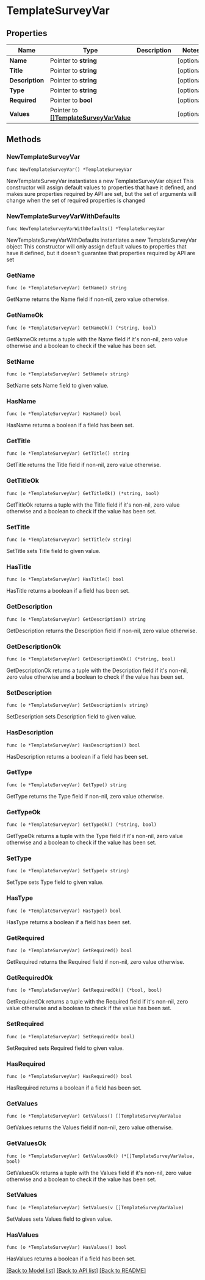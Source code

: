 # TemplateSurveyVar

## Properties

Name | Type | Description | Notes
------------ | ------------- | ------------- | -------------
**Name** | Pointer to **string** |  | [optional] 
**Title** | Pointer to **string** |  | [optional] 
**Description** | Pointer to **string** |  | [optional] 
**Type** | Pointer to **string** |  | [optional] 
**Required** | Pointer to **bool** |  | [optional] 
**Values** | Pointer to [**[]TemplateSurveyVarValue**](TemplateSurveyVarValue.md) |  | [optional] 

## Methods

### NewTemplateSurveyVar

`func NewTemplateSurveyVar() *TemplateSurveyVar`

NewTemplateSurveyVar instantiates a new TemplateSurveyVar object
This constructor will assign default values to properties that have it defined,
and makes sure properties required by API are set, but the set of arguments
will change when the set of required properties is changed

### NewTemplateSurveyVarWithDefaults

`func NewTemplateSurveyVarWithDefaults() *TemplateSurveyVar`

NewTemplateSurveyVarWithDefaults instantiates a new TemplateSurveyVar object
This constructor will only assign default values to properties that have it defined,
but it doesn't guarantee that properties required by API are set

### GetName

`func (o *TemplateSurveyVar) GetName() string`

GetName returns the Name field if non-nil, zero value otherwise.

### GetNameOk

`func (o *TemplateSurveyVar) GetNameOk() (*string, bool)`

GetNameOk returns a tuple with the Name field if it's non-nil, zero value otherwise
and a boolean to check if the value has been set.

### SetName

`func (o *TemplateSurveyVar) SetName(v string)`

SetName sets Name field to given value.

### HasName

`func (o *TemplateSurveyVar) HasName() bool`

HasName returns a boolean if a field has been set.

### GetTitle

`func (o *TemplateSurveyVar) GetTitle() string`

GetTitle returns the Title field if non-nil, zero value otherwise.

### GetTitleOk

`func (o *TemplateSurveyVar) GetTitleOk() (*string, bool)`

GetTitleOk returns a tuple with the Title field if it's non-nil, zero value otherwise
and a boolean to check if the value has been set.

### SetTitle

`func (o *TemplateSurveyVar) SetTitle(v string)`

SetTitle sets Title field to given value.

### HasTitle

`func (o *TemplateSurveyVar) HasTitle() bool`

HasTitle returns a boolean if a field has been set.

### GetDescription

`func (o *TemplateSurveyVar) GetDescription() string`

GetDescription returns the Description field if non-nil, zero value otherwise.

### GetDescriptionOk

`func (o *TemplateSurveyVar) GetDescriptionOk() (*string, bool)`

GetDescriptionOk returns a tuple with the Description field if it's non-nil, zero value otherwise
and a boolean to check if the value has been set.

### SetDescription

`func (o *TemplateSurveyVar) SetDescription(v string)`

SetDescription sets Description field to given value.

### HasDescription

`func (o *TemplateSurveyVar) HasDescription() bool`

HasDescription returns a boolean if a field has been set.

### GetType

`func (o *TemplateSurveyVar) GetType() string`

GetType returns the Type field if non-nil, zero value otherwise.

### GetTypeOk

`func (o *TemplateSurveyVar) GetTypeOk() (*string, bool)`

GetTypeOk returns a tuple with the Type field if it's non-nil, zero value otherwise
and a boolean to check if the value has been set.

### SetType

`func (o *TemplateSurveyVar) SetType(v string)`

SetType sets Type field to given value.

### HasType

`func (o *TemplateSurveyVar) HasType() bool`

HasType returns a boolean if a field has been set.

### GetRequired

`func (o *TemplateSurveyVar) GetRequired() bool`

GetRequired returns the Required field if non-nil, zero value otherwise.

### GetRequiredOk

`func (o *TemplateSurveyVar) GetRequiredOk() (*bool, bool)`

GetRequiredOk returns a tuple with the Required field if it's non-nil, zero value otherwise
and a boolean to check if the value has been set.

### SetRequired

`func (o *TemplateSurveyVar) SetRequired(v bool)`

SetRequired sets Required field to given value.

### HasRequired

`func (o *TemplateSurveyVar) HasRequired() bool`

HasRequired returns a boolean if a field has been set.

### GetValues

`func (o *TemplateSurveyVar) GetValues() []TemplateSurveyVarValue`

GetValues returns the Values field if non-nil, zero value otherwise.

### GetValuesOk

`func (o *TemplateSurveyVar) GetValuesOk() (*[]TemplateSurveyVarValue, bool)`

GetValuesOk returns a tuple with the Values field if it's non-nil, zero value otherwise
and a boolean to check if the value has been set.

### SetValues

`func (o *TemplateSurveyVar) SetValues(v []TemplateSurveyVarValue)`

SetValues sets Values field to given value.

### HasValues

`func (o *TemplateSurveyVar) HasValues() bool`

HasValues returns a boolean if a field has been set.


[[Back to Model list]](../README.md#documentation-for-models) [[Back to API list]](../README.md#documentation-for-api-endpoints) [[Back to README]](../README.md)


